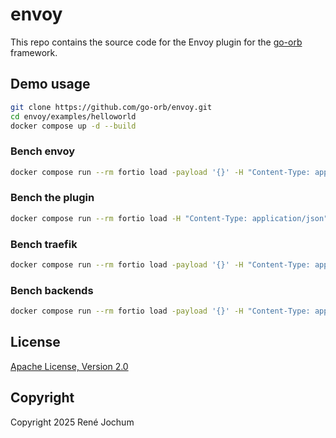 # envoy

This repo contains the source code for the Envoy plugin for the [go-orb](https://github.com/go-orb/go-orb) framework.

## Demo usage

```sh
git clone https://github.com/go-orb/envoy.git
cd envoy/examples/helloworld
docker compose up -d --build
```

### Bench envoy

```sh
docker compose run --rm fortio load -payload '{}' -H "Content-Type: application/json" -qps -1 -gomaxprocs 12 -c 24 -t 15s http://envoy2:10000/hello.v1.Hello/Hello
```

### Bench the plugin

```sh
docker compose run --rm fortio load -H "Content-Type: application/json" -qps -1 -gomaxprocs 12 -c 24 -t 15s http://envoy:10000/hello.v1.Hello/Hello
```

### Bench traefik

```sh
docker compose run --rm fortio load -payload '{}' -H "Content-Type: application/json" -qps -1 -gomaxprocs 12 -c 24 -t 15s http://traefik:10000/hello.v1.Hello/Hello
```

### Bench backends

```sh
docker compose run --rm fortio load -payload '{}' -H "Content-Type: application/json" -qps -1 -gomaxprocs 12 -c 24 -t 15s http://helloworld:10000/hello.v1.Hello/Hello
```

## License

[Apache License, Version 2.0](https://www.apache.org/licenses/LICENSE-2.0)

## Copyright

Copyright 2025 René Jochum
